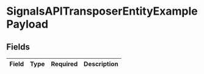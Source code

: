 # SignalsAPITransposerEntityExamplePayload


## Fields

| Field       | Type        | Required    | Description |
| ----------- | ----------- | ----------- | ----------- |